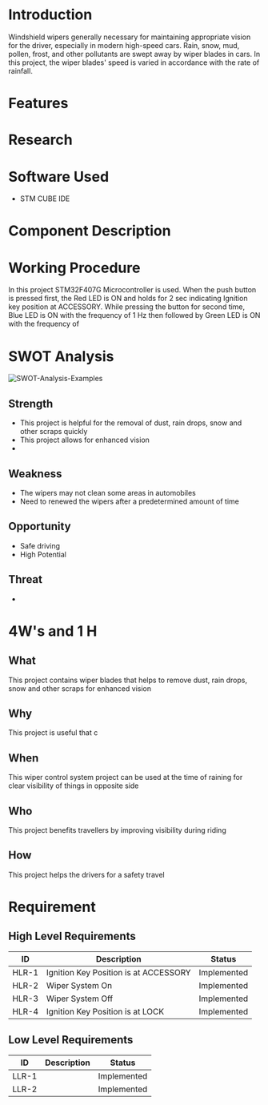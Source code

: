 # Introduction
Windshield wipers generally necessary for maintaining appropriate vision for the driver, especially in modern high-speed cars. Rain, snow, mud, pollen, frost, and other pollutants are swept away by wiper blades in cars. In this project, the wiper blades' speed is varied in accordance with the rate of rainfall.
# Features
# Research
# Software Used
* STM CUBE IDE
# Component Description

# Working Procedure
In this project STM32F407G Microcontroller is used. When the push button is pressed first, the Red LED is ON and holds for 2 sec indicating Ignition key position at ACCESSORY. While pressing the button for second time, Blue LED is ON with the frequency of 1 Hz then followed by Green LED is ON with the frequency of 
# SWOT Analysis
![SWOT-Analysis-Examples](https://user-images.githubusercontent.com/89585989/168295365-8f0ae206-d032-4646-becf-61d72a3a18c1.png)
## Strength
* This project is helpful for the removal of dust, rain drops, snow and other scraps quickly
* This project allows for enhanced vision
* 
## Weakness
* The wipers may not clean some areas in automobiles
* Need to renewed the wipers after a predetermined amount of time
## Opportunity
* Safe driving
* High Potential
## Threat
* 
# 4W's and 1 H
## What
This project contains wiper blades that helps to remove dust, rain drops, snow and other scraps for enhanced vision
## Why
This project is useful that c
## When
This wiper control system project can be used at the time of raining for clear visibility of things in opposite side
## Who
This project benefits travellers by improving visibility during riding
## How
This project helps the drivers for a safety travel
# Requirement
## High Level Requirements
| ID  | Description | Status |
| --- | --- | --- |
| HLR-1 | Ignition Key Position is at ACCESSORY | Implemented |
| HLR-2 | Wiper System On | Implemented |
| HLR-3 | Wiper System Off | Implemented |
| HLR-4 | Ignition Key Position is at LOCK | Implemented |
## Low Level Requirements
| ID  | Description | Status |
| --- | --- | --- |
| LLR-1 |  | Implemented |
| LLR-2 |  | Implemented |
